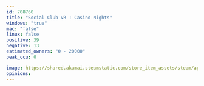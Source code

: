 ```yaml
---
id: 708760
title: "Social Club VR : Casino Nights"
windows: "true"
mac: "false"
linux: false
positive: 39
negative: 13
estimated_owners: "0 - 20000"
peak_ccu: 0

image: https://shared.akamai.steamstatic.com/store_item_assets/steam/apps/708760/header.jpg?t=1568771036
opinions:
---
```

